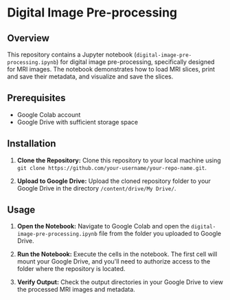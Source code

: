# Digital Image Pre-processing

## Overview
This repository contains a Jupyter notebook (`digital-image-pre-processing.ipynb`) for digital image pre-processing, specifically designed for MRI images. The notebook demonstrates how to load MRI slices, print and save their metadata, and visualize and save the slices.

## Prerequisites
- Google Colab account
- Google Drive with sufficient storage space

## Installation

1. **Clone the Repository:**
   Clone this repository to your local machine using `git clone https://github.com/your-username/your-repo-name.git`.
   
2. **Upload to Google Drive:**
   Upload the cloned repository folder to your Google Drive in the directory `/content/drive/My Drive/`.

## Usage

1. **Open the Notebook:**
   Navigate to Google Colab and open the `digital-image-pre-processing.ipynb` file from the folder you uploaded to Google Drive.

2. **Run the Notebook:**
   Execute the cells in the notebook. The first cell will mount your Google Drive, and you'll need to authorize access to the folder where the repository is located.

3. **Verify Output:**
   Check the output directories in your Google Drive to view the processed MRI images and metadata.
